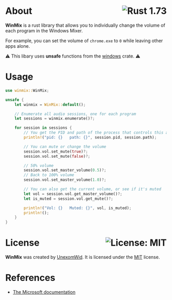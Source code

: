 # About <a href="https://en.wikipedia.org/wiki/C%2B%2B17"><img align="right" src="https://img.shields.io/badge/Rust-1%2E17-f74c00?logo=Rust" alt="Rust 1.73" /></a>

**WinMix** is a rust library that allows you to individually change the volume of each program in the Windows Mixer.

For example, you can set the volume of `chrome.exe` to `0` while leaving other apps alone.

⚠ This libary uses **unsafe** functions from the [windows](https://crates.io/crates/windows) crate. ⚠

# Usage

```rs
use winmix::WinMix;

unsafe {
    let winmix = WinMix::default();

    // Enumerate all audio sessions, one for each program
    let sessions = winmix.enumerate()?;

    for session in sessions {
        // You get the PID and path of the process that controls this audio session
        println!("pid: {}   path: {}", session.pid, session.path);

        // You can mute or change the volume
        session.vol.set_mute(true)?;
        session.vol.set_mute(false)?;

        // 50% volume
        session.vol.set_master_volume(0.5)?;
        // Back to 100% volume
        session.vol.set_master_volume(1.0)?;

        // You can also get the current volume, or see if it's muted
        let vol = session.vol.get_master_volume()?;
        let is_muted = session.vol.get_mute()?;

        println!("Vol: {}   Muted: {}", vol, is_muted);
        println!();
    }
}
```

# License <a href="https://github.com/UnexomWid/winmix/blob/master/LICENSE"><img align="right" src="https://img.shields.io/badge/License-MIT-blue.svg" alt="License: MIT" /></a>

**WinMix** was created by [UnexomWid](https://uw.exom.dev). It is licensed under the [MIT](https://github.com/UnexomWid/winmix/blob/master/LICENSE) license.

# References

- [The Microsoft documentation](https://learn.microsoft.com/en-us/windows/win32/coreaudio/programming-guide)
